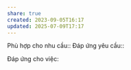 ```yaml
---
share: true
created: 2023-09-05T16:17
updated: 2025-07-09T17:17
---
```

Phù hợp cho nhu cầu:: 
Đáp ứng yêu cầu:: 

Đáp ứng cho việc:

